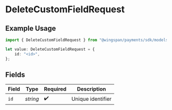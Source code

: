 # DeleteCustomFieldRequest

## Example Usage

```typescript
import { DeleteCustomFieldRequest } from "@wingspan/payments/sdk/models/operations";

let value: DeleteCustomFieldRequest = {
    id: "<id>",
};
```

## Fields

| Field              | Type               | Required           | Description        |
| ------------------ | ------------------ | ------------------ | ------------------ |
| `id`               | *string*           | :heavy_check_mark: | Unique identifier  |